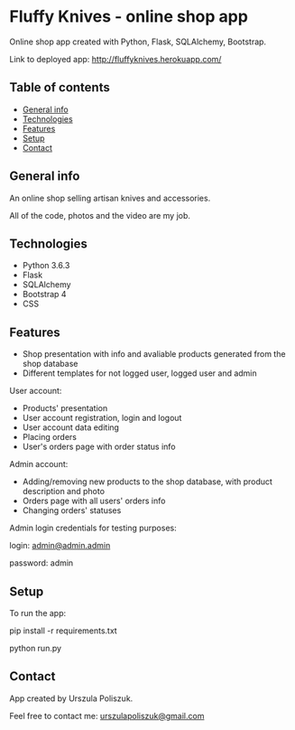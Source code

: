 # Fluffy Knives - online shop app
Online shop app created with Python, Flask, SQLAlchemy, Bootstrap.

Link to deployed app: http://fluffyknives.herokuapp.com/

## Table of contents
* [General info](#general-info)
* [Technologies](#technologies)
* [Features](#features)
* [Setup](#setup)
* [Contact](#contact)

## General info
An online shop selling artisan knives and accessories.

All of the code, photos and the video are my job.

## Technologies
* Python 3.6.3
* Flask
* SQLAlchemy
* Bootstrap 4
* CSS

## Features
* Shop presentation with info and avaliable products generated from the shop database
* Different templates for not logged user, logged user and admin

User account:
* Products' presentation
* User account registration, login and logout
* User account data editing
* Placing orders
* User's orders page with order status info

Admin account:
* Adding/removing new products to the shop database, with product description and photo
* Orders page with all users' orders info
* Changing orders' statuses

Admin login credentials for testing purposes:

login: admin@admin.admin

password: admin

## Setup
To run the app:

pip install -r requirements.txt

python run.py

## Contact
App created by Urszula Poliszuk.

Feel free to contact me: urszulapoliszuk@gmail.com
